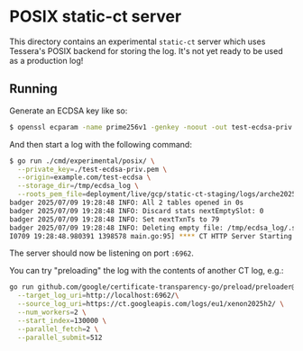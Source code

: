 # POSIX static-ct server

This directory contains an experimental `static-ct` server which uses Tessera's
POSIX backend for storing the log.  It's not yet ready to be used as a
production log!

## Running

Generate an ECDSA key like so:

```bash
$ openssl ecparam -name prime256v1 -genkey -noout -out test-ecdsa-priv.pem 
```

And then start a log with the following command:

```bash
$ go run ./cmd/experimental/posix/ \
  --private_key=./test-ecdsa-priv.pem \
  --origin=example.com/test-ecdsa \
  --storage_dir=/tmp/ecdsa_log \
  --roots_pem_file=deployment/live/gcp/static-ct-staging/logs/arche2025h1/roots.pem
badger 2025/07/09 19:28:48 INFO: All 2 tables opened in 0s
badger 2025/07/09 19:28:48 INFO: Discard stats nextEmptySlot: 0
badger 2025/07/09 19:28:48 INFO: Set nextTxnTs to 79
badger 2025/07/09 19:28:48 INFO: Deleting empty file: /tmp/ecdsa_log/.state/antispam/000003.vlog
I0709 19:28:48.980391 1398578 main.go:95] **** CT HTTP Server Starting ****
```

The server should now be listening on port `:6962`.

You can try "preloading" the log with the contents of another CT log, e.g.:

```bash
go run github.com/google/certificate-transparency-go/preload/preloader@master \
  --target_log_uri=http://localhost:6962/\
  --source_log_uri=https://ct.googleapis.com/logs/eu1/xenon2025h2/ \
  --num_workers=2 \
  --start_index=130000 \
  --parallel_fetch=2 \
  --parallel_submit=512

```
